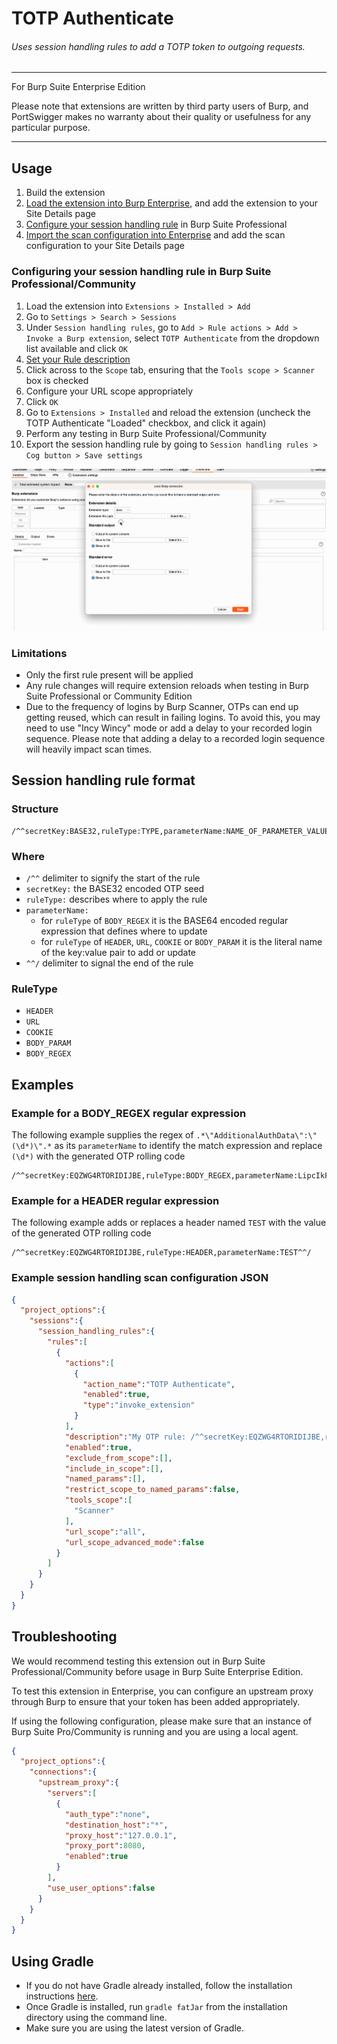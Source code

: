 TOTP Authenticate
============================

###### Uses session handling rules to add a TOTP token to outgoing requests.

 ---
For Burp Suite Enterprise Edition

Please note that extensions are written by third party users of Burp, and PortSwigger makes no warranty about their quality or usefulness for any particular purpose.

---
## Usage
1. Build the extension
2. [Load the extension into Burp Enterprise](https://portswigger.net/burp/documentation/enterprise/working/scans/extensions), and add the extension to your Site Details page
3. [Configure your session handling rule](#configuring-your-session-handling-rule-in-burp-suite-professionalcommunity) in Burp Suite Professional
4. [Import the scan configuration into Enterprise](https://portswigger.net/burp/documentation/enterprise/working-with-scans/scan-configurations#importing-scan-configurations) and add the scan configuration to your Site Details page

### Configuring your session handling rule in Burp Suite Professional/Community
1. Load the extension into `Extensions > Installed > Add`
2. Go to `Settings > Search > Sessions`
3. Under `Session handling rules`, go to `Add > Rule actions > Add > Invoke a Burp extension`, select `TOTP Authenticate` from the dropdown list available and click `OK`
4. [Set your Rule description](#session-handling-rule-format)
5. Click across to the `Scope` tab, ensuring that the `Tools scope > Scanner` box is checked
6. Configure your URL scope appropriately
7. Click `OK`
8. Go to `Extensions > Installed` and reload the extension (uncheck the TOTP Authenticate "Loaded" checkbox, and click it again)
9. Perform any testing in Burp Suite Professional/Community
10. Export the session handling rule by going to `Session handling rules > Cog button > Save settings`

![til](./documentation/TOTPExtensionExample.gif)

### Limitations
- Only the first rule present will be applied
- Any rule changes will require extension reloads when testing in Burp Suite Professional or Community Edition
- Due to the frequency of logins by Burp Scanner, OTPs can end up getting reused, which can result in failing logins. To avoid this, you may need to use "Incy Wincy" mode or add a delay to your recorded login sequence. Please note that adding a delay to a recorded login sequence will heavily impact scan times.

## Session handling rule format

### Structure

```
/^^secretKey:BASE32,ruleType:TYPE,parameterName:NAME_OF_PARAMETER_VALUE_OR_BASE64_ENCODED_REGEX^^/
```

### Where
- `/^^` delimiter to signify the start of the rule
- `secretKey:` the BASE32 encoded OTP seed
- `ruleType:` describes where to apply the rule
- `parameterName:`
  - for `ruleType` of `BODY_REGEX` it is the BASE64 encoded regular expression that defines where to update
  - for `ruleType` of `HEADER`, `URL`, `COOKIE` or `BODY_PARAM` it is the literal name of the key:value pair to add or update
- `^^/` delimiter to signal the end of the rule

### RuleType
- `HEADER`
- `URL`
- `COOKIE`
- `BODY_PARAM`
- `BODY_REGEX`

## Examples

### Example for a BODY_REGEX regular expression
The following example supplies the regex of `.*\"AdditionalAuthData\":\"(\d*)\".*` as its `parameterName` to identify the match expression and replace `(\d*)` with the generated OTP rolling code
```
/^^secretKey:EQZWG4RTORIDIJBE,ruleType:BODY_REGEX,parameterName:LipcIkFkZGl0aW9uYWxBdXRoRGF0YVwiOlwiKFxkKilcIi4q^^/
```

### Example for a HEADER regular expression
The following example adds or replaces a header named `TEST` with the value of the generated OTP rolling code
```
/^^secretKey:EQZWG4RTORIDIJBE,ruleType:HEADER,parameterName:TEST^^/
```

### Example session handling scan configuration JSON
```json
{
  "project_options":{
    "sessions":{
      "session_handling_rules":{
        "rules":[
          {
            "actions":[
              {
                "action_name":"TOTP Authenticate",
                "enabled":true,
                "type":"invoke_extension"
              }
            ],
            "description":"My OTP rule: /^^secretKey:EQZWG4RTORIDIJBE,ruleType:HEADER,parameterName:TEST^^/",
            "enabled":true,
            "exclude_from_scope":[],
            "include_in_scope":[],
            "named_params":[],
            "restrict_scope_to_named_params":false,
            "tools_scope":[
              "Scanner"
            ],
            "url_scope":"all",
            "url_scope_advanced_mode":false
          }
        ]
      }
    }
  }
}
```

## Troubleshooting
We would recommend testing this extension out in Burp Suite Professional/Community before usage in Burp Suite Enterprise Edition.

To test this extension in Enterprise, you can configure an upstream proxy through Burp to ensure that your token has been added appropriately.

If using the following configuration, please make sure that an instance of Burp Suite Pro/Community is running and you are using a local agent.
```json
{
  "project_options":{
    "connections":{
      "upstream_proxy":{
        "servers":[
          {
            "auth_type":"none",
            "destination_host":"*",
            "proxy_host":"127.0.0.1",
            "proxy_port":8080,
            "enabled":true
          }
        ],
        "use_user_options":false
      }
    }
  }
}
```

## Using Gradle
- If you do not have Gradle already installed, follow the installation instructions [here](https://gradle.org/install/).
- Once Gradle is installed, run `gradle fatJar` from the installation directory using the command line.
- Make sure you are using the latest version of Gradle.

<!-- If no changes to the code are required, a prebuilt JAR file is available under `build/libs/`. It is preferable to compile your own JAR file. -->
